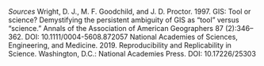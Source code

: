 *Sources*
Wright, D. J., M. F. Goodchild, and J. D. Proctor. 1997. GIS: Tool or science? Demystifying the persistent ambiguity of GIS as “tool” versus “science.” Annals of the Association of American Geographers 87 (2):346–362. DOI: 10.1111/0004-5608.872057
National Academies of Sciences, Engineering, and Medicine. 2019. Reproducibility and Replicability in Science. Washington, D.C.: National Academies Press. DOI: 10.17226/25303
